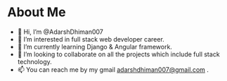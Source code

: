 # About Me
- 👋 Hi, I’m @AdarshDhiman007
- 👀 I’m interested in full stack web developer career.
- 🌱 I’m currently learning Django & Angular framework.
- 💞️ I’m looking to collaborate on all the projects which include full stack technology.
- 📫 You can reach me by my gmail adarshdhiman007@gmail.com .

<!---
AdarshDhiman007/AdarshDhiman007 is a ✨ special ✨ repository because its `README.md` (this file) appears on your GitHub profile.
You can click the Preview link to take a look at your changes.
--->
